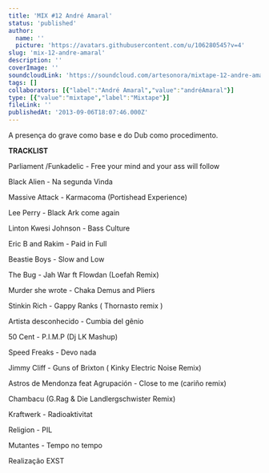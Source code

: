 ```yaml
---
title: 'MIX #12 André Amaral'
status: 'published'
author:
  name: ''
  picture: 'https://avatars.githubusercontent.com/u/106280545?v=4'
slug: 'mix-12-andre-amaral'
description: ''
coverImage: ''
soundcloudLink: 'https://soundcloud.com/artesonora/mixtape-12-andre-amaral?in=artesonora/sets/programas2013&si=7aa3aa3f3deb412f82e5b5fd3123f07c&utm_source=clipboard&utm_medium=text&utm_campaign=social_sharing'
tags: []
collaborators: [{"label":"André Amaral","value":"andréAmaral"}]
type: [{"value":"mixtape","label":"Mixtape"}]
fileLink: ''
publishedAt: '2013-09-06T18:07:46.000Z'
---
```


A presença do grave como base e do Dub como procedimento.

**TRACKLIST**

Parliament /Funkadelic - Free your mind and your ass will follow

Black Alien - Na segunda Vinda

Massive Attack - Karmacoma (Portishead Experience)

Lee Perry - Black Ark come again

Linton Kwesi Johnson - Bass Culture

Eric B and Rakim - Paid in Full

Beastie Boys - Slow and Low

The Bug - Jah War ft Flowdan (Loefah Remix)

Murder she wrote - Chaka Demus and Pliers

Stinkin Rich - Gappy Ranks ( Thornasto remix )

Artista desconhecido - Cumbia del gênio

50 Cent - P.I.M.P (Dj LK Mashup)

Speed Freaks - Devo nada

Jimmy Cliff - Guns of Brixton ( Kinky Electric Noise Remix)

Astros de Mendonza feat Agrupación - Close to me (cariño remix)

Chambacu (G.Rag & Die Landlergschwister Remix)

Kraftwerk - Radioaktivitat

Religion - PIL

Mutantes - Tempo no tempo

Realização EXST